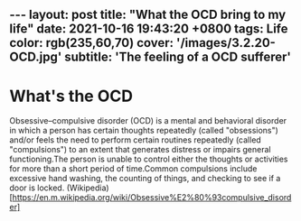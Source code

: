 ---                                                                   layout: post
title: "What the OCD bring to my life"
date: 2021-10-16 19:43:20 +0800
tags: Life
color: rgb(235,60,70)
cover: 
'/images/3.2.20-OCD.jpg'
subtitle: 'The feeling of a OCD sufferer'
---

# What's the OCD

Obsessive–compulsive disorder (OCD) is a mental and behavioral disorder in which a person has certain thoughts repeatedly (called "obsessions") and/or feels the need to perform certain routines repeatedly (called "compulsions") to an extent that generates distress or impairs general functioning.The person is unable to control either the thoughts or activities for more than a short period of time.Common compulsions include excessive hand washing, the counting of things, and checking to see if a door is locked. (Wikipedia)[https://en.m.wikipedia.org/wiki/Obsessive%E2%80%93compulsive_disorder]

